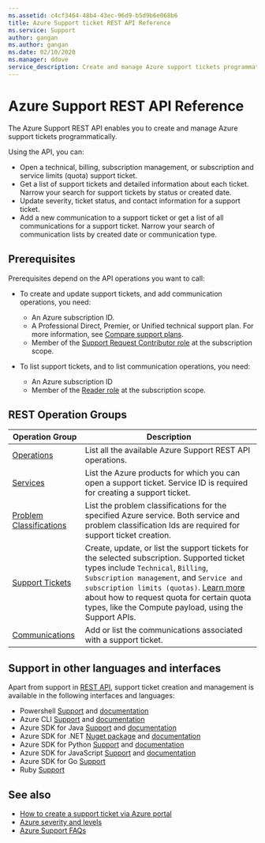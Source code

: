 ```yaml
---
ms.assetid: c4cf3464-48b4-43ec-96d9-b5d9b6e068b6
title: Azure Support ticket REST API Reference
ms.service: Support
author: gangan
ms.author: gangan
ms.date: 02/10/2020
ms.manager: ddove
service_description: Create and manage Azure support tickets programmatically
---
```


# Azure Support REST API Reference

The Azure Support REST API enables you to create and manage Azure support tickets programmatically. 

Using the API, you can: 
* Open a technical, billing, subscription management, or subscription and service limits (quota) support ticket. 
* Get a list of support tickets and detailed information about each ticket. Narrow your search for support tickets by status or created date. 
* Update severity, ticket status, and contact information for a support ticket.
* Add a new communication to a support ticket or get a list of all communications for a support ticket. Narrow your search of communication lists by created date or communication type. 

## Prerequisites

Prerequisites depend on the API operations you want to call:

* To create and update support tickets, and add communication operations, you need: 
	* An Azure subscription ID.
	* A Professional Direct, Premier, or Unified technical support plan. For more information, see [Compare support plans](https://azure.microsoft.com/support/plans/).
	* Member of the [Support Request Contributor role](https://docs.microsoft.com/azure/role-based-access-control/built-in-roles#support-request-contributor) at the subscription scope.

*	To list support tickets, and to list communication operations, you need:  
	* An Azure subscription ID 
	* Member of the [Reader role](https://docs.microsoft.com/azure/role-based-access-control/built-in-roles#reader) at the subscription scope.

## REST Operation Groups

Operation Group | Description
--------------- | -----------
[Operations](../../docs-ref-autogen/support/Operations.yml) | List all the available Azure Support REST API operations.
[Services](../../docs-ref-autogen/support/Services.yml) | List the Azure products for which you can open a support ticket. Service ID is required for creating a support ticket. 
[Problem Classifications](../../docs-ref-autogen/support/ProblemClassifications.yml) | List the problem classifications for the specified Azure service. Both service and problem classification Ids are required for support ticket creation. 
[Support Tickets](../../docs-ref-autogen/support/SupportTickets.yml) | Create, update, or list the support tickets for the selected subscription. Supported ticket types include `Technical`, `Billing`, `Subscription management`, and `Service and subscription limits (quotas)`. [Learn more](quota-payload.md) about how to request quota for certain quota types, like the Compute payload, using the Support APIs.
[Communications](../../docs-ref-autogen/support/Communications.yml) | Add or list the communications associated with a support ticket. 

## Support in other languages and interfaces

Apart from support in [REST API](https://github.com/Azure/azure-rest-api-specs/tree/master/specification/support/resource-manager/Microsoft.Support/stable/2020-04-01), support ticket creation and management is available in the following interfaces and languages:  

* Powershell [Support](https://github.com/Azure/azure-powershell/blob/master/src/Support/Support/help/Az.Support.md) and [documentation](https://docs.microsoft.com/powershell/module/az.support/)
* Azure CLI  [Support](https://github.com/Azure/azure-cli-extensions/tree/master/src/support) and [documentation](https://docs.microsoft.com/cli/azure/ext/support/?view=azure-cli-latest) 
* Azure SDK for Java [Support](https://search.maven.org/artifact/com.microsoft.azure.support.v2020_04_01/azure-mgmt-support/1.0.0/jar) and [documentation](https://docs.microsoft.com/java/api/overview/azure/supportability/management?view=azure-java-stable)
* Azure SDK for .NET [Nuget package](https://www.nuget.org/packages/Microsoft.Azure.Management.Support/1.0.1) and [documentation](https://docs.microsoft.com/dotnet/api/overview/azure/supportability?view=azure-dotnet)
* Azure SDK for Python [Support](https://pypi.org/project/azure-mgmt-support/) and [documentation](https://docs.microsoft.com/python/api/overview/azure/support)
* Azure SDK for JavaScript [Support](https://www.npmjs.com/package/@azure/arm-support/v/1.0.0) and [documentation](https://review.docs.microsoft.com/javascript/api/@azure/arm-support/?view=azure-node-latest&branch=updateMapping0330)
* Azure SDK for Go [Support](https://github.com/Azure/azure-sdk-for-go/tree/master/services/support/mgmt/2020-04-01/support)
* Ruby [Support](https://rubygems.org/gems/azure_mgmt_support/versions/0.17.0)


## See also

* [How to create a support ticket via Azure portal](https://docs.microsoft.com/azure/azure-portal/supportability/how-to-create-azure-support-request)
* [Azure severity and levels](https://azure.microsoft.com/support/plans/response/)
* [Azure Support FAQs](https://azure.microsoft.com/support/faq/)
